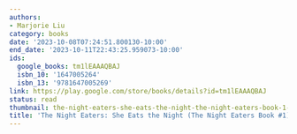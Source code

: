 ```yaml
---
authors:
- Marjorie Liu
category: books
date: '2023-10-08T07:24:51.800130-10:00'
end_date: '2023-10-11T22:43:25.959073-10:00'
ids:
  google_books: tm1lEAAAQBAJ
  isbn_10: '1647005264'
  isbn_13: '9781647005269'
link: https://play.google.com/store/books/details?id=tm1lEAAAQBAJ
status: read
thumbnail: the-night-eaters-she-eats-the-night-the-night-eaters-book-1-marjorie-liu-cover.jpg
title: 'The Night Eaters: She Eats the Night (The Night Eaters Book #1)'
---
```

